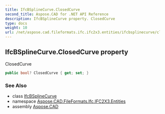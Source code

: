 ```yaml
---
title: IfcBSplineCurve.ClosedCurve
second_title: Aspose.CAD for .NET API Reference
description: IfcBSplineCurve property. ClosedCurve
type: docs
weight: 10
url: /net/aspose.cad.fileformats.ifc.ifc2x3.entities/ifcbsplinecurve/closedcurve/
---
```

## IfcBSplineCurve.ClosedCurve property

ClosedCurve

```csharp
public bool? ClosedCurve { get; set; }
```

### See Also

* class [IfcBSplineCurve](../)
* namespace [Aspose.CAD.FileFormats.Ifc.IFC2X3.Entities](../../ifcbsplinecurve/)
* assembly [Aspose.CAD](../../../)


